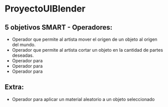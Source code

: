 # ProyectoUIBlender

## 5 objetivos SMART - Operadores:

* Operador que permite al artista mover el origen de un objeto al origen del mundo.
* Operador que permite al artista cortar un objeto en la cantidad de partes deseadas.
* Operador para 
* Operador para
* Operador para

## Extra:

* Operador para aplicar un material aleatorio a un objeto seleccionado
